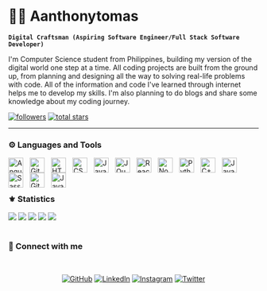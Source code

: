 # 👨‍💻 Aanthonytomas      

**`Digital Craftsman (Aspiring Software Engineer/Full Stack Software Developer)`** <br>		

I'm Computer Science student from Philippines, building my version of the digital world one step at a time. All coding projects are built from the ground up, from planning and designing all the way to solving real-life problems with code. All of the information and code I've learned through internet helps me to develop my skills. I'm also planning to do blogs and share some knowledge about my coding journey. 

 <p align="left">
   <a href="https://github.com/aanthonytomas?tab=followers">
         <img alt="followers" title="Follow me on Github" src="https://custom-icon-badges.demolab.com/github/followers/aanthonytomas?color=236ad3&labelColor=1155ba&style=for-the-badge&logo=person-add&label=Follow&logoColor=white"/></a>
      <a href="https://github.com/aanthonytomas?tab=repositories&sort=stargazers">
         <img alt="total stars" title="Total stars on GitHub" src="https://custom-icon-badges.demolab.com/github/stars/aanthonytomas?color=55960c&style=for-the-badge&labelColor=488207&logo=star"/></a>
   </p> 

--- 
### :gear: Languages and Tools

<img align="left" alt="Angular" width="30px" style="padding-right:10px;" src="https://cdn.jsdelivr.net/gh/devicons/devicon/icons/angularjs/angularjs-plain.svg" />
<img align="left" alt="Git" width="30px" style="padding-right:10px;" src="https://cdn.jsdelivr.net/gh/devicons/devicon/icons/git/git-original.svg" />
<img align="left" alt="HTML" width="30px" style="padding-right:10px;" src="https://cdn.jsdelivr.net/gh/devicons/devicon/icons/html5/html5-plain.svg" />
<img align="left" alt="CSS" width="30px" style="padding-right:10px;" src="https://cdn.jsdelivr.net/gh/devicons/devicon/icons/css3/css3-plain.svg" />
<img align="left" alt="JavaScript" width="30px" style="padding-right:10px;" src="https://cdn.jsdelivr.net/gh/devicons/devicon/icons/javascript/javascript-plain.svg" />
<img align="left" alt="JQuery" width="30px" style="padding-right:10px;" src="https://th.bing.com/th/id/R.a3af0655fc9a481401550b5be0e86cab?rik=r%2bmjSUkqcd7Y5Q&riu=http%3a%2f%2fpluspng.com%2fimg-png%2fjquery-logo-png-jquery-320.png&ehk=2bSbP1WVO8sDHPLWdvQ%2b9KJLxpqt9LPlEu0TicUJBVk%3d&risl=&pid=ImgRaw&r=0" />
<img align="left" alt="React" width="30px" style="padding-right:10px;"  src="https://cdn.jsdelivr.net/gh/devicons/devicon/icons/react/react-original.svg" />
<img align="left" alt="NodeJS" width="30px" style="padding-right:10px;" src="https://cdn.jsdelivr.net/gh/devicons/devicon/icons/nodejs/nodejs-original.svg" />
<img align="left" alt="Python" width="30px" style="padding-right:10px;" src="https://cdn.jsdelivr.net/gh/devicons/devicon/icons/python/python-plain.svg" />
<img align="left" alt="C++" width="30px" style="padding-right:10px;" src="https://cdn.jsdelivr.net/gh/devicons/devicon/icons/cplusplus/cplusplus-line.svg" />
<img align="left" alt="Java" width="30px" style="padding-right:10px;" src="https://cdn.jsdelivr.net/gh/devicons/devicon/icons/java/java-original.svg"/>
<img align="left" alt="Sass" width="30px" style="padding-right:10px;" src="https://th.bing.com/th/id/R.6597cc35589236a430e20f4d2adf09a6?rik=1gQ5rMvntrIpIQ&riu=http%3a%2f%2fmaddesigns.de%2frwd-sass-compass%2fimg%2fsass-logo-new.png&ehk=6Ifu2pnyjlY8s4ajUlsHaaRPMyukr4Y1q8DrLdwfHqE%3d&risl=&pid=ImgRaw&r=0" />
<img align="left" alt="GitHub" width="30px" style="padding-right:10px;" src="https://cdn.jsdelivr.net/gh/devicons/devicon/icons/github/github-original.svg" />
<img align="left" alt="Java" width="30px" style="padding-right:10px;" src="https://logodix.com/logo/732150.png"/>

<br></br>
#
### :fleur_de_lis: Statistics
<div>

![](http://github-profile-summary-cards.vercel.app/api/cards/profile-details?username=Aanthonytomas&theme=transparent)
![](http://github-profile-summary-cards.vercel.app/api/cards/repos-per-language?username=Aanthonytomas&theme=transparent)
![](http://github-profile-summary-cards.vercel.app/api/cards/most-commit-language?username=Aanthonytomas&theme=transparent)
![](http://github-profile-summary-cards.vercel.app/api/cards/stats?username=Aanthonytomas&theme=transparent)
![](http://github-profile-summary-cards.vercel.app/api/cards/productive-time?username=Aanthonytomas&theme=transparent&utcOffset=8)

#	
### :link: Connect with me  
	
<br>	 
<p align=center>
<a href="https://github.com/aanthonytomas"><img src="https://user-images.githubusercontent.com/58532023/171219272-a68dd897-a9c7-4826-b7e6-10ef84e6a0a8.png" alt="GitHub"/></a>
<a href="https://www.linkedin.com/in/aanthonytomas/"><img src="https://user-images.githubusercontent.com/58532023/171219303-8839f911-21bf-453f-b517-9dd6ef9a873c.png" alt="LinkedIn"/></a>
<a href="https://www.instagram.com/aanthonytomas/"><img src="https://user-images.githubusercontent.com/58532023/171219320-cc1517cb-54a9-470c-a92d-965524a7b3aa.png" alt="Instagram"/></a>
<a href="https://twitter.com/aanthonytomas"><img src="https://user-images.githubusercontent.com/58532023/171218519-2ccc030a-72b5-45ea-a2ec-7f1dfbef917f.png" alt="Twitter"/></a>
</p>
</br>
</br>
<div>
	</br>
	</div>


